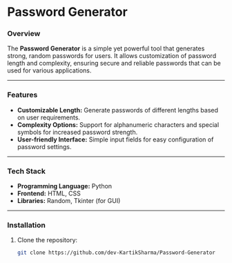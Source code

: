 # **Password Generator**

### **Overview**  
The **Password Generator** is a simple yet powerful tool that generates strong, random passwords for users. It allows customization of password length and complexity, ensuring secure and reliable passwords that can be used for various applications.

---

### **Features**  
- **Customizable Length:** Generate passwords of different lengths based on user requirements.  
- **Complexity Options:** Support for alphanumeric characters and special symbols for increased password strength.  
- **User-friendly Interface:** Simple input fields for easy configuration of password settings.  

---

### **Tech Stack**  
- **Programming Language:** Python  
- **Frontend:** HTML, CSS  
- **Libraries:** Random, Tkinter (for GUI)

---

### **Installation**  
1. Clone the repository:  
   ```bash
   git clone https://github.com/dev-KartikSharma/Password-Generator
